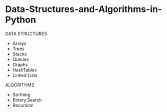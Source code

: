 # Data-Structures-and-Algorithms-in-Python

DATA STRUCTURES 
- Arrays
- Trees
- Stacks
- Queues
- Graphs
- HashTables
- Linked Lists

ALGORITHMS
- Sorthing
- Binary Search
- Recursion
